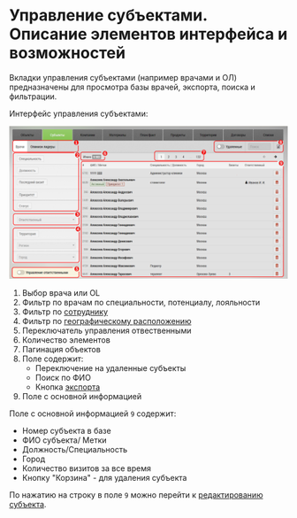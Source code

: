 # Управление субъектами. Описание элементов интерфейса и возможностей

Вкладки управления субъектами (например врачами и ОЛ) предназначены для просмотра базы врачей, экспорта, поиска и фильтрации.

Интерфейс управления субъектами:

![](../images/database-subject.png)

1. Выбор врача или OL
2. Фильтр по врачам по специальности, потенциалу, лояльности
3. Фильтр по [сотруднику](database-user.html)
4. Фильтр по [географическому расположению](database-geo.html)
5. Переключатель управления отвественными
6. Количество элементов
7. Пагинация объектов
8. Поле содержит:
      * Переключение на удаленные субъекты
      * Поиск по ФИО
      * Кнопка [экспорта](database-export.html)
9. Поле с основной информацией


Поле с основной информацией `9` содержит:
- Номер субъекта в базе
- ФИО субъекта/ Метки
- Должность/Специальность
- Город
- Количество визитов за все время
- Кнопку "Корзина" - для удаления субъекта

По нажатию на строку в поле `9` можно перейти к [редактированию субъекта](database-subject-edit.html).



